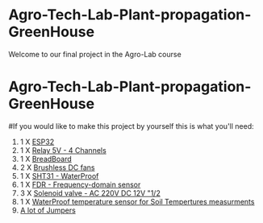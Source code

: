 # Agro-Tech-Lab-Plant-propagation-GreenHouse
Welcome to our final project in the Agro-Lab course 

# Agro-Tech-Lab-Plant-propagation-GreenHouse

#If you would like to make this project by yourself this is what you'll need:

1. 1 X [ESP32](https://he.aliexpress.com/item/1005003818247483.html?spm=a2g0o.productlist.0.0.755710d1jXgc9F&algo_pvid=285495db-7b43-4cc5-bc67-508cdd252f7d&algo_exp_id=285495db-7b43-4cc5-bc67-508cdd252f7d-15&pdp_ext_f=%7B%22sku_id%22%3A%2212000027263733305%22%7D&pdp_npi=2%40dis%21ILS%21%216.46%21%21%21%21%21%402100bddf16578052994232769e06b1%2112000027263733305%21sea&gatewayAdapt=glo2isr)
2. 1 X [Relay 5V - 4 Channels](https://he.aliexpress.com/item/1005004968030652.html?spm=a2g0o.productlist.main.47.57cfJ1L1J1L13s&algo_pvid=43924125-d89b-479f-b3fc-e9b64585046d&algo_exp_id=43924125-d89b-479f-b3fc-e9b64585046d-23&pdp_npi=3%40dis%21ILS%216.5%214.48%21%21%21%21%21%400b0a558a16865572273001677d0778%2112000031188054608%21sea%21IL%212183826556&curPageLogUid=JY4NeeivKjoX)
3. 1 X [BreadBoard](https://he.aliexpress.com/item/1005003640449308.html?spm=a2g0o.search0304.0.0.5fab692f1DqEZK&algo_pvid=a722cf1e-c2ba-4fde-b94f-ef8fe25a6ce9&algo_exp_id=a722cf1e-c2ba-4fde-b94f-ef8fe25a6ce9-14&pdp_ext_f=%7B%22sku_id%22%3A%2212000026608920636%22%7D&pdp_npi=2%40dis%21ILS%21%2117.36%21%21%214.23%21%21%400b0a187b16578059214857204e2875%2112000026608920636%21sea&gatewayAdapt=glo2isr)
4. 2 X [Brushless DC fans](https://he.aliexpress.com/item/1005003088728988.html?spm=a2g0o.productlist.main.23.b534nTcunTcuH1&algo_pvid=65dec40f-36d1-41ea-9da0-6c78977f734b&algo_exp_id=65dec40f-36d1-41ea-9da0-6c78977f734b-11&pdp_npi=3%40dis%21ILS%2114.28%218.3%21%21%21%21%21%402122457116865575297654972d0798%2112000024011812633%21sea%21IL%212183826556&curPageLogUid=QsCGaf42Lg3w)
5. 1 X [SHT31 - WaterProof](https://he.aliexpress.com/item/33008520683.html?spm=a2g0o.productlist.main.47.71aeQktEQktEDW&algo_pvid=c763fb13-31fd-4e84-9c06-aea11efe362a&algo_exp_id=c763fb13-31fd-4e84-9c06-aea11efe362a-23&pdp_npi=3%40dis%21ILS%2120.45%2118.4%21%21%21%21%21%40210219c216865576597604382d0777%2167086038424%21sea%21IL%212183826556&curPageLogUid=h15PFW0tVoad)
6. 1 X [FDR - Frequency-domain sensor](https://he.aliexpress.com/item/1005005117882147.html?spm=a2g0o.productlist.main.25.7f23Nil6Nil6hl&algo_pvid=c45dbcd0-d6c6-49b8-bd59-f40790fd82bf&algo_exp_id=c45dbcd0-d6c6-49b8-bd59-f40790fd82bf-12&pdp_npi=3%40dis%21ILS%21175.41%21175.41%21%21%21%21%21%40211beeec16865578754097004d081a%2112000031719776010%21sea%21IL%212183826556&curPageLogUid=W5LbNYmuKIYd)
7. 3 X [Solenoid valve - AC 220V DC 12V "1/2](https://he.aliexpress.com/item/1005005244510404.html?spm=a2g0o.productlist.main.11.40260oNn0oNnSW&algo_pvid=acd3bfec-322c-4e79-9431-6045fddcfeda&algo_exp_id=acd3bfec-322c-4e79-9431-6045fddcfeda-5&pdp_npi=3%40dis%21ILS%2143.25%2113.4%21%21%21%21%21%40211bf3f116865579903736896d080f%2112000032343782698%21sea%21IL%212183826556&curPageLogUid=JKWGlp0MsLCN)
8. 1 X [WaterProof temperature sensor for Soil Tempertures measurments](https://www.aliexpress.com/item/1005004749824945.html?spm=a2g0n.productlist.0.0.7edf5c6eJkoaMk&browser_id=16cb536eb4db4e1a9fada11e78dc7e87&aff_platform=msite&m_page_id=aozygwtthaqcacby188aec474d8211a3b0982b32cc&gclid=&pdp_npi=3%40dis%21ILS%218.04%215.21%21%21%21%21%21%402102111816865592905923258d07ee%2112000030333236887%21sea%21IL%212183826556&algo_pvid=3d7f3007-cf95-4f52-9f19-e3f4fe425482)
9. [A lot of Jumpers](https://he.aliexpress.com/item/1005003252824475.html?spm=a2g0o.search0304.0.0.5fab692f1DqEZK&algo_pvid=a722cf1e-c2ba-4fde-b94f-ef8fe25a6ce9&algo_exp_id=a722cf1e-c2ba-4fde-b94f-ef8fe25a6ce9-13&pdp_ext_f=%7B%22sku_id%22%3A%2212000024867532507%22%7D&pdp_npi=2%40dis%21ILS%21%2114.17%21%21%211.38%21%21%400b0a187b16578059214857204e2875%2112000024867532507%21sea&gatewayAdapt=glo2isr)

